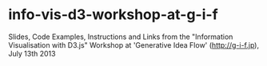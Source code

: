 info-vis-d3-workshop-at-g-i-f
=============================

Slides, Code Examples, Instructions and Links from the "Information Visualisation with D3.js" Workshop at 'Generative Idea Flow' (http://g-i-f.jp), July 13th 2013
